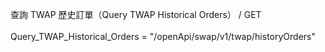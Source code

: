 查詢 TWAP 歷史訂單（Query TWAP Historical Orders） / GET \
\
Query_TWAP_Historical_Orders = "/openApi/swap/v1/twap/historyOrders"
